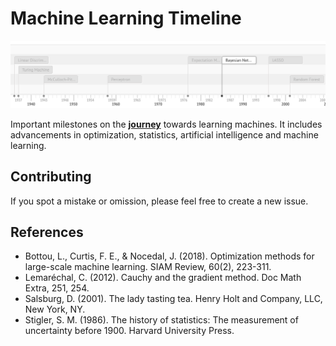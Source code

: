 # Machine Learning Timeline

[![Machine Learning Timeline](cover.png)](https://leandromineti.github.io/ml-timeline/)

Important milestones on the **[journey](https://leandromineti.github.io/ml-timeline)** towards learning machines. It includes advancements in optimization, statistics, artificial intelligence and machine learning.

## Contributing

If you spot a mistake or omission, please feel free to create a new issue.

## References

- Bottou, L., Curtis, F. E., & Nocedal, J. (2018). Optimization methods for large-scale machine learning. SIAM Review, 60(2), 223-311.
- Lemaréchal, C. (2012). Cauchy and the gradient method. Doc Math Extra, 251, 254.
- Salsburg, D. (2001). The lady tasting tea. Henry Holt and Company, LLC, New York, NY.
- Stigler, S. M. (1986). The history of statistics: The measurement of uncertainty before 1900. Harvard University Press.
